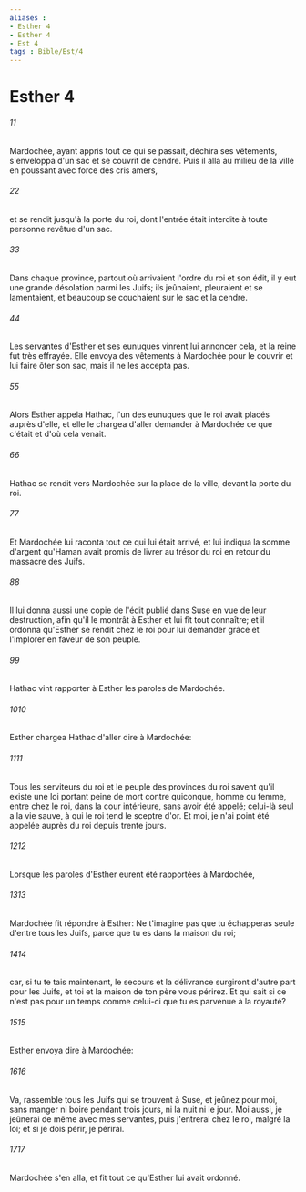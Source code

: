 ```yaml
---
aliases : 
- Esther 4
- Esther 4
- Est 4
tags : Bible/Est/4
---
```


# Esther 4

###### 11
Mardochée, ayant appris tout ce qui se passait, déchira ses vêtements, s'enveloppa d'un sac et se couvrit de cendre. Puis il alla au milieu de la ville en poussant avec force des cris amers,
###### 22
et se rendit jusqu'à la porte du roi, dont l'entrée était interdite à toute personne revêtue d'un sac.
###### 33
Dans chaque province, partout où arrivaient l'ordre du roi et son édit, il y eut une grande désolation parmi les Juifs; ils jeûnaient, pleuraient et se lamentaient, et beaucoup se couchaient sur le sac et la cendre.
###### 44
Les servantes d'Esther et ses eunuques vinrent lui annoncer cela, et la reine fut très effrayée. Elle envoya des vêtements à Mardochée pour le couvrir et lui faire ôter son sac, mais il ne les accepta pas.
###### 55
Alors Esther appela Hathac, l'un des eunuques que le roi avait placés auprès d'elle, et elle le chargea d'aller demander à Mardochée ce que c'était et d'où cela venait.
###### 66
Hathac se rendit vers Mardochée sur la place de la ville, devant la porte du roi.
###### 77
Et Mardochée lui raconta tout ce qui lui était arrivé, et lui indiqua la somme d'argent qu'Haman avait promis de livrer au trésor du roi en retour du massacre des Juifs.
###### 88
Il lui donna aussi une copie de l'édit publié dans Suse en vue de leur destruction, afin qu'il le montrât à Esther et lui fît tout connaître; et il ordonna qu'Esther se rendît chez le roi pour lui demander grâce et l'implorer en faveur de son peuple.
###### 99
Hathac vint rapporter à Esther les paroles de Mardochée.
###### 1010
Esther chargea Hathac d'aller dire à Mardochée:
###### 1111
Tous les serviteurs du roi et le peuple des provinces du roi savent qu'il existe une loi portant peine de mort contre quiconque, homme ou femme, entre chez le roi, dans la cour intérieure, sans avoir été appelé; celui-là seul a la vie sauve, à qui le roi tend le sceptre d'or. Et moi, je n'ai point été appelée auprès du roi depuis trente jours.
###### 1212
Lorsque les paroles d'Esther eurent été rapportées à Mardochée,
###### 1313
Mardochée fit répondre à Esther: Ne t'imagine pas que tu échapperas seule d'entre tous les Juifs, parce que tu es dans la maison du roi;
###### 1414
car, si tu te tais maintenant, le secours et la délivrance surgiront d'autre part pour les Juifs, et toi et la maison de ton père vous périrez. Et qui sait si ce n'est pas pour un temps comme celui-ci que tu es parvenue à la royauté?
###### 1515
Esther envoya dire à Mardochée:
###### 1616
Va, rassemble tous les Juifs qui se trouvent à Suse, et jeûnez pour moi, sans manger ni boire pendant trois jours, ni la nuit ni le jour. Moi aussi, je jeûnerai de même avec mes servantes, puis j'entrerai chez le roi, malgré la loi; et si je dois périr, je périrai.
###### 1717
Mardochée s'en alla, et fit tout ce qu'Esther lui avait ordonné.
